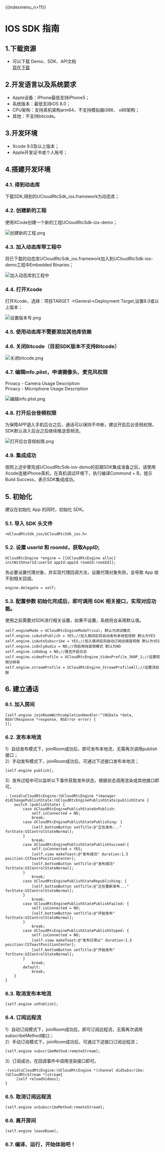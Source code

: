 {{indexmenu_n>11}}

# IOS SDK 指南

## 1.下载资源

- 可以下载 Demo、SDK、API文档  
[现在下载](https://github.com/ucloud/urtc-ios-demo.git)


## 2.开发语言以及系统要求

- Apple设备：iPhone最低支持iPhone5；   
- 系统版本：最低支持iOS 8.0；   
- CPU架构：支持真机架构arm64，不支持模拟器i386、 x86架构；   
- 其他：不支持bitcode。   


## 3.开发环境  

- Xcode 9.0及以上版本；  
- Apple开发证书或个人账号；  

## 4.搭建开发环境  

### 4.1. 得到动态库

下载SDK,得到的UCloudRtcSdk\_ios.framework为动态库；  

### 4.2. 创建新的工程

使用XCode创建一个新的工程UCloudRtcSdk-ios-demo；  

![创建新的工程.png](/images/sdk/%E5%88%9B%E5%BB%BA%E6%96%B0%E7%9A%84%E5%B7%A5%E7%A8%8B.png)

### 4.3. 加入动态库带工程中

将已下载的动态库UCloudRtcSdk\_ios.framework加入到UCloudRtcSdk-ios-demo工程中Embedded Binaries；  

![加入动态库到工程中](/images/sdk/%E5%8A%A0%E5%85%A5%E5%8A%A8%E6%80%81%E5%BA%93%E5%88%B0%E5%B7%A5%E7%A8%8B%E4%B8%AD.png)

### 4.4. 打开Xcode

打开Xcode，选择：项目TARGET -\>General-\>Deployment Target,设置8.0或以上版本；  

![设置版本号.png](/images/sdk/%E8%AE%BE%E7%BD%AE%E7%89%88%E6%9C%AC%E5%8F%B7.png) 

### 4.5. 使用动态库不需要添加其他库依赖

### 4.6. 关闭Bitcode（目前SDK版本不支持Bitcode） 

![关闭bitcode.png](/images/sdk/%E5%85%B3%E9%97%ADbitcode.png) 

### 4.7. 编辑info.plist，申请摄像头、麦克风权限

Privacy - Camera Usage Description  
Privacy - Microphone Usage Description  

![编辑info.plist.png](/images/sdk/%E7%BC%96%E8%BE%91info.plist.png) 

### 4.8. 打开后台音频权限

为保障APP退入手机后台之后，通话可以保持不中断，建议开启后台音频权限，SDK默认进入后台之后继续推送音频流。

![打开后台音频权限.png](/images/sdk/%E6%89%93%E5%BC%80%E5%90%8E%E5%8F%B0%E9%9F%B3%E9%A2%91%E6%9D%83%E9%99%90.png) 

### 4.9. 集成成功

按照上述步骤完成UCloudRtcSdk-ios-demo的前期SDK集成准备之后，请使用Xcode连接iPhone真机，在真机调试环境下，执行编译Commond + B，提示Build Success，表示SDK集成成功。  

## 5. 初始化

建议在初始化 App 的同时，初始化 SDK。  

### 5.1. 导入 SDK 头文件  

```
<UCloudRtcSdk_ios/UCloudRtcSdk_ios.h>
```

### 5.2. 设置 userId 和 roomId，获取AppID;  

```
UCloudRtcEngine *engine = [[UCloudRtcEngine alloc]
initWithUserId:userId appId:appId roomId:roomId]];
```

务必要设置代理对象，并实现代理回调方法，设置代理对象失败，会导致 App 收不到相关回调。

```
engine.delegate = self;
```

### 5.3. 配置参数 初始化完成后，即可调用 SDK 相关接口，实现对应功能。 

使用之前需要对SDK进行相关设置，如果不设置，系统将会采用默认值。  

```
self.engineMode = UCloudRtcEngineModeTrival; 默认为测试模式
self.engine.isAutoPublish = YES;//加入房间后将自动发布本地音视频 默认为YES
self.engine.isAutoSubscribe = YES;//加入房间后将自动订阅远端音视频 默认为YES
self.engine.isOnlyAudio = NO;//将启用纯音频模式 默认为NO
self.engine.isDebug = NO;//是否开启日志
self.engine.videoProfile = UCloudRtcEngine_VideoProfile_360P_1;//设置视频分辨率
self.engine.streamProfile = UCloudRtcEngine_StreamProfileAll;//设置流权限
```

## 6. 建立通话

### 6.1. 加入房间

```
[self.engine joinRoomWithcompletionHandler:^(NSData *data, NSUrlResponse *response, NSError error) {
}];
```

### 6.2. 发布本地流  

1）自动发布模式下，joinRoom成功后，即可发布本地流，无需再次调用publish接口；    
2）手动发布模式下，joinRoom成功后，可通过下述接口发布本地流；

```
[self.engine publish];
```

3）发布过程中可以监听以下事件获取发布状态，根据状态调用渲染或其他接口即可。    

```
- (void)uCloudRtcEngine:(UCloudRtcEngine *)manager didChangePublishState:(UCloudRtcEnginePublishState)publishState {
    switch (publishState) {
        case UCloudRtcEnginePublishStateUnPublish:
            self.isConnected = NO;
            break;
        case UCloudRtcEnginePublishStatePublishing: {
            [self.bottomButton setTitle:@"正在发布..." forState:UIControlStateNormal];
        }
            break;
        case UCloudRtcEnginePublishStatePublishSucceed:{
            self.isConnected = YES;
            [self.view makeToast:@"发布成功" duration:1.5 position:CSToastPositionCenter];
            [self.bottomButton setTitle:@"发布成功" forState:UIControlStateNormal];
        }
            break;
        case UCloudRtcEnginePublishStateRepublishing: {
            [self.bottomButton setTitle:@"正在重新发布..." forState:UIControlStateNormal];
        }
            break;
        case UCloudRtcEnginePublishStatePublishFailed: {
            self.isConnected = NO;
            [self.bottomButton setTitle:@"开始发布" forState:UIControlStateNormal];
        }
            break;
        case UCloudRtcEnginePublishStatePublishStoped: {
            self.isConnected = NO;
            [self.view makeToast:@"发布已停止" duration:1.5 position:CSToastPositionCenter];
            [self.bottomButton setTitle:@"开始发布" forState:UIControlStateNormal];
        }
            break;
        default:
            break;
    }
}
``` 

### 6.3. 取消发布本地流  

```
[self.engine unPublish];
```

### 6.4. 订阅远程流  

1）自动订阅模式下，joinRoom成功后，即可订阅远程流，无需再次调用subscribeMethod接口；    
2）手动订阅模式下，joinRoom成功后，可通过下述接口订阅远程流；   

```
[self.engine subscribeMethod:remoteStream];
```

3）订阅成功，在回调事件中调用渲染接口即可。  

```
-(void)uCloudRtcEngine:(UCloudRtcEngine *)channel didSubscribe:(UCloudRtcStream *)stream{
     [self reloadVideos];
}
```

### 6.5. 取消订阅远程流

```
[self.engine unSubscribeMethod:remoteStream];
```

### 6.6. 离开房间

```
[self.engine leaveRoom];
```

### 6.7. 编译、运行，开始体验吧！
